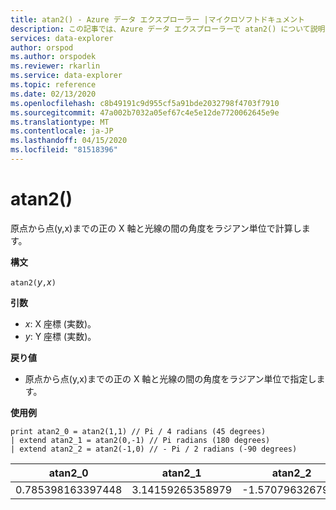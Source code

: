 ```yaml
---
title: atan2() - Azure データ エクスプローラー |マイクロソフトドキュメント
description: この記事では、Azure データ エクスプローラーで atan2() について説明します。
services: data-explorer
author: orspod
ms.author: orspodek
ms.reviewer: rkarlin
ms.service: data-explorer
ms.topic: reference
ms.date: 02/13/2020
ms.openlocfilehash: c8b49191c9d955cf5a91bde2032798f4703f7910
ms.sourcegitcommit: 47a002b7032a05ef67c4e5e12de7720062645e9e
ms.translationtype: MT
ms.contentlocale: ja-JP
ms.lasthandoff: 04/15/2020
ms.locfileid: "81518396"
---
```

# <a name="atan2"></a>atan2()

原点から点(y,x)までの正の X 軸と光線の間の角度をラジアン単位で計算します。

**構文**

`atan2(`*y*`,`*x*`)`

**引数**

* *x*: X 座標 (実数)。
* *y*: Y 座標 (実数)。

**戻り値**

* 原点から点(y,x)までの正の X 軸と光線の間の角度をラジアン単位で指定します。

**使用例**

```kusto
print atan2_0 = atan2(1,1) // Pi / 4 radians (45 degrees)
| extend atan2_1 = atan2(0,-1) // Pi radians (180 degrees)
| extend atan2_2 = atan2(-1,0) // - Pi / 2 radians (-90 degrees)
```

|atan2_0|atan2_1|atan2_2|
|---|---|---|
|0.785398163397448|3.14159265358979|-1.5707963267949|